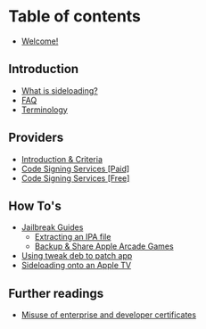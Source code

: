 # Table of contents

* [Welcome!](README.md)

## Introduction

* [What is sideloading?](introduction/what-is-sideloading.md)
* [FAQ](introduction/faq.md)
* [Terminology](introduction/terminology.md)

## Providers

* [Introduction & Criteria](providers/introduction-1.md)
* [Code Signing Services \[Paid\]](providers/code-signing-services.md)
* [Code Signing Services \[Free\]](providers/code-signing-services-free.md)

## How To's

* [Jailbreak Guides](how-tos/jailbreak-guide/README.md)
  * [Extracting an IPA file](how-tos/jailbreak-guide/extracting-an-ipa-file-jailbreak-required.md)
  * [Backup & Share Apple Arcade Games](how-tos/jailbreak-guide/backup-and-share-apple-arcade-games.md)
* [Using tweak deb to patch app](how-tos/using-tweak-deb-to-patch-app.md)
* [Sideloading onto an Apple TV](how-tos/sideloading-onto-an-apple-tv.md)

## Further readings

* [Misuse of enterprise and developer certificates](https://www.theiphonewiki.com/wiki/Misuse_of_enterprise_and_developer_certificates)


